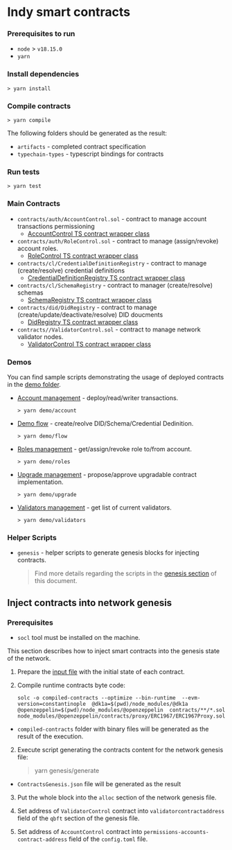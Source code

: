 # Indy smart contracts

### Prerequisites to run

*  `node` > `v18.15.0` 
* `yarn`

### Install dependencies

```
> yarn install
```

### Compile contracts

```
> yarn compile
```

The following folders should be generated as the result: 
* `artifacts` - completed contract specification
* `typechain-types` - typescript bindings for contracts

### Run tests

```
> yarn test
```

### Main Contracts

* `contracts/auth/AccountControl.sol` - contract to manage account transactions permissioning
  * [AccountControl TS contract wrapper class](./contracts-ts/AccountControl.ts)  
* `contracts/auth/RoleControl.sol` - contract to manage (assign/revoke) account roles.   
  * [RoleControl TS contract wrapper class](./contracts-ts/RoleControl.ts)
* `contracts/cl/CredentialDefinitionRegistry` - contract to manage (create/resolve) credential definitions
  * [CredentialDefinitionRegistry TS contract wrapper class](./contracts-ts/CredentialDefinitionRegistry.ts)
* `contracts/cl/SchemaRegistry` - contract to manager (create/resolve) schemas
  * [SchemaRegistry TS contract wrapper class](./contracts-ts/SchemaRegistry.ts)
* `contracts/did/DidRegistry` - contract to manage (create/update/deactivate/resolve) DID doucments
  * [DidRegistry TS contract wrapper class](./contracts-ts/DidRegistry.ts)
* `contracts//ValidatorControl.sol` - contract to manage network validator nodes.
  * [ValidatorControl TS contract wrapper class](./contracts-ts/ValidatorControl.ts)

### Demos

You can find sample scripts demonstrating the usage of deployed contracts in the [demo folder](./demos).
* [Account management](./demos/account-control.ts) - deploy/read/writer transactions.
    ```
    > yarn demo/account
    ```
* [Demo flow](./demos/flow.ts) - create/reolve DID/Schema/Credential Dedinition.
    ```
    > yarn demo/flow
    ```
* [Roles management](./demos/role-control.ts) - get/assign/revoke role to/from account.
    ```
    > yarn demo/roles
    ```
* [Upgrade management](./demos/upgrade-control.ts) - propose/approve upgradable contract implementation.
    ```
    > yarn demo/upgrade
    ```
* [Validators management](./demos/validator-control.ts) - get list of current validators.
    ```
    > yarn demo/validators
    ```

### Helper Scripts

* `genesis` - helper scripts to generate genesis blocks for injecting contracts.
    
    > Find more details regarding the scripts in the [genesis section](#inject-contracts-into-network-genesis) of this document.

## Inject contracts into network genesis

### Prerequisites

* `socl` tool must be installed on the machine.

This section describes how to inject smart contracts into the genesis state of the network.

1. Prepare the [input file](scripts/genesis/config.ts) with the initial state of each contract.

3. Compile runtime contracts byte code:
   ```
   solc -o compiled-contracts --optimize --bin-runtime  --evm-version=constantinople  @dk1a=$(pwd)/node_modules/@dk1a @openzeppelin=$(pwd)/node_modules/@openzeppelin  contracts/**/*.sol node_modules/@openzeppelin/contracts/proxy/ERC1967/ERC1967Proxy.sol
   ```
* `compiled-contracts` folder with binary files will be generated as the result of the execution.

2. Execute script generating the contracts content for the network genesis file:
   > yarn genesis/generate
  * `ContractsGenesis.json` file will be generated as the result

3. Put the whole block into the `alloc` section of the network genesis file.

4. Set address of `ValidatorControl` contract into `validatorcontractaddress` field of the `qbft` section of the genesis file.

5. Set address of `AccountControl` contract into `permissions-accounts-contract-address` field of the `config.toml` file.
